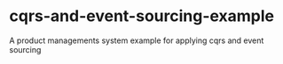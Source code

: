 # cqrs-and-event-sourcing-example
A product managements system example for applying cqrs and event sourcing
